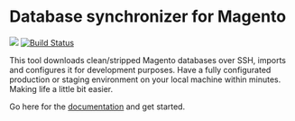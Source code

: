 # Database synchronizer for Magento
[![](https://img.shields.io/scrutinizer/quality/g/jellesiderius/mage-db-sync/master)](https://scrutinizer-ci.com/g/jellesiderius/mage-db-sync/) [![Build Status](https://scrutinizer-ci.com/g/jellesiderius/mage-db-sync/badges/build.png?b=master)](https://scrutinizer-ci.com/g/jellesiderius/mage-db-sync/build-status/master)

This tool downloads clean/stripped Magento databases over SSH, imports and configures it for development purposes. Have a fully configurated production or staging environment on your local machine within minutes. Making life a little bit easier.

Go here for the [documentation](https://github.com/jellesiderius/mage-db-sync/wiki) and get started.
